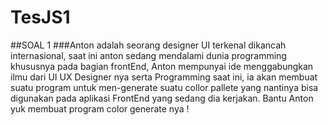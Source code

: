 # TesJS1

##SOAL 1
###Anton adalah seorang designer UI terkenal dikancah internasional, saat ini anton sedang mendalami dunia programming khususnya pada bagian frontEnd, Anton mempunyai ide menggabungkan ilmu dari UI UX Designer nya serta Programming saat ini, ia akan membuat suatu program untuk men-generate suatu collor pallete yang nantinya bisa digunakan pada aplikasi FrontEnd yang sedang dia kerjakan. Bantu Anton yuk membuat program color generate nya !
